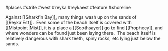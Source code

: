 #places #strife #west #reyka #reykaest #feature #shoreline 

Against [[Sharkfin Bay]], many things wash up on the sands of [[Reyka'Est]].  Even some of the beach itself is covered with [[Mistpoint|Mist]], it is a place a [[Soothsayer]] go to find [[Prophecy]], and where wonders can be found just been laying there.  The beach itself is relatively dangerous with shark teeth, spiny rocks, etc lying just below the sands.